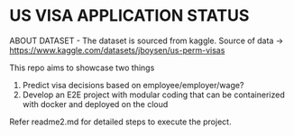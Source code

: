 # US VISA APPLICATION STATUS

ABOUT DATASET -
The dataset is sourced from kaggle.
Source of data -> https://www.kaggle.com/datasets/jboysen/us-perm-visas

This repo aims to showcase two things
1. Predict visa decisions based on employee/employer/wage?
2. Develop an E2E project with modular coding that can be containerized with docker and deployed on the cloud

Refer readme2.md for detailed steps to execute the project.